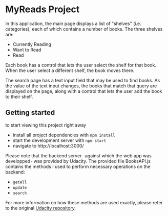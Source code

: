 # MyReads Project

In this application, the main page displays a list of "shelves" (i.e. categories), each of which contains a number of books. The three shelves are:

- Currently Reading
- Want to Read
- Read

Each book has a control that lets the user select the shelf for that book. When the user select a different shelf, the book moves there.

The search page has a text input field that may be used to find books. As the value of the text input changes, the books that match that query are displayed on the page, along with a control that lets the user add the book to their shelf.

## Getting started

to start viewing this project right away

- install all project dependencies with `npm install`
- start the development server with `npm start`
- navigate to http://localhost:3000/

Please note that the backend server -against which the web app was developped- was provided by Udacity. The provided file BooksAPI.js contains the methods I used to perform necessary operations on the backend:

- `getAll`
- `update`
- `search`

For more information on how these methods are used exactly, please refer to the original [Udacity repository](https://github.com/udacity/reactnd-project-myreads-starter).
